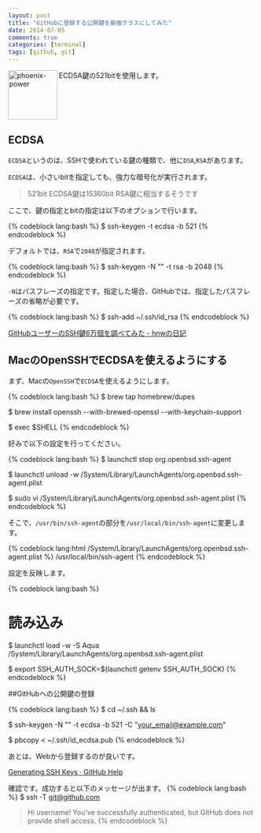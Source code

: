 ```yaml
---
layout: post
title: "GitHubに登録する公開鍵を最強クラスにしてみた"
date: 2014-07-05
comments: true
categories: [terminal]
tags: [github, git]
---
```


<img src="{{ root_url }}/images/more.png" alt="phoenix-power" align="left" width="100" height="100">ECDSA鍵の521bitを使用します。<!--more--><br clear="all">

<h2>ECDSA</h2>

`ECDSA`というのは、SSHで使われている鍵の種類で、他に`DSA`,`RSA`があります。

`ECDSA`は、小さいbitを指定しても、強力な暗号化が実行されます。

> 521bit ECDSA鍵は15360bit RSA鍵に相当するそうです

ここで、鍵の指定とbitの指定は以下のオプションで行います。

{% codeblock lang:bash %}
$ ssh-keygen -t ecdsa -b 521
{% endcodeblock %}

デフォルトでは、`RSA`で`2048`が指定されます。

{% codeblock lang:bash %}
$ ssh-keygen -N "" -t rsa -b 2048
{% endcodeblock %}

`-N`はパスフレーズの指定です。指定した場合、GitHubでは、指定したパスフレーズの省略が必要です。

{% codeblock lang:bash %}
$ ssh-add ~/.ssh/id_rsa
{% endcodeblock %}

<a href="http://d.hatena.ne.jp/hnw/20140705" target="_blank">GitHubユーザーのSSH鍵6万個を調べてみた - hnwの日記</a>

<h2>MacのOpenSSHでECDSAを使えるようにする</h2>

まず、Macの`OpenSSH`で`ECDSA`を使えるようにします。

{% codeblock lang:bash %}
$ brew tap homebrew/dupes

$ brew install openssh --with-brewed-openssl --with-keychain-support

$ exec $SHELL
{% endcodeblock %}

好みで以下の設定を行ってください。

{% codeblock lang:bash %}
$ launchctl stop org.openbsd.ssh-agent

$ launchctl unload -w /System/Library/LaunchAgents/org.openbsd.ssh-agent.plist

$ sudo vi /System/Library/LaunchAgents/org.openbsd.ssh-agent.plist
{% endcodeblock %}

そこで、`/usr/bin/ssh-agent`の部分を`/usr/local/bin/ssh-agent`に変更します。

{% codeblock lang:html /System/Library/LaunchAgents/org.openbsd.ssh-agent.plist %}
<string>/usr/local/bin/ssh-agent</string>
{% endcodeblock %}

設定を反映します。

{% codeblock lang:bash %}
# 読み込み
$ launchctl load -w -S Aqua /System/Library/LaunchAgents/org.openbsd.ssh-agent.plist

$ export SSH_AUTH_SOCK=$(launchctl getenv SSH_AUTH_SOCK)
{% endcodeblock %}

##GitHubへの公開鍵の登録

{% codeblock lang:bash %}
$ cd ~/.ssh && ls

$ ssh-keygen -N "" -t ecdsa -b 521 -C "your_email@example.com"

$ pbcopy < ~/.ssh/id_ecdsa.pub
{% endcodeblock %}

あとは、Webから登録するのが良いです。

<a href="https://help.github.com/articles/generating-ssh-keys" target="_blank">Generating SSH Keys · GitHub Help</a>

確認です。成功すると以下のメッセージが出ます。
{% codeblock lang:bash %}
$ ssh -T git@github.com
> Hi username! You've successfully authenticated, but GitHub does not provide shell access.
{% endcodeblock %}

